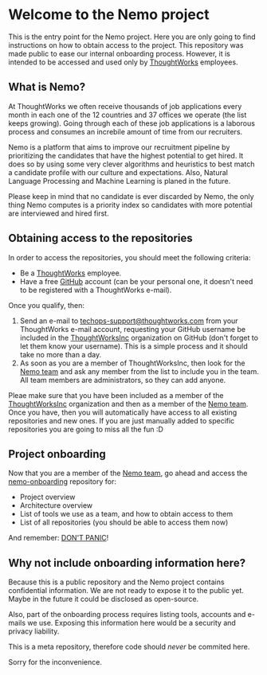# Welcome to the Nemo project

This is the entry point for the Nemo project. Here you are only going to find instructions on how to obtain access to the project. This repository was made public to ease our internal onboarding process. However, it is intended to be accessed and used only by [ThoughtWorks](http://thoughtworks.com) employees.

## What is Nemo?

At ThoughtWorks we often receive thousands of job applications every month in each one of the 12 countries and 37 offices we operate (the list keeps growing). Going through each of these job applications is a laborous process and consumes an increbile amount of time from our recruiters.

Nemo is a platform that aims to improve our recruitment pipeline by prioritizing the candidates that have the highest potential to get hired. It does so by using some very clever algorithms and heuristics to best match a candidate profile with our culture and expectations. Also, Natural Language Processing and Machine Learning is planed in the future. 

Please keep in mind that no candidate is ever discarded by Nemo, the only thing Nemo computes is a priority index so candidates with more potential are interviewed and hired first.

## Obtaining access to the repositories

In order to access the repositories, you should meet the following criteria:

- Be a [ThoughtWorks](http://thoughtworks.com) employee.
- Have a free [GitHub](https://github.com/join) account (can be your personal one, it doesn't need to be registered with a ThoughtWorks e-mail).

Once you qualify, then:

1. Send an e-mail to techops-support@thoughtworks.com from your ThoughtWorks e-mail account, requesting your GitHub username be included in the [ThoughtWorksInc](https://github.com/ThoughtWorksInc) organization on GitHub (don't forget to let them know your username). This is a simple process and it should take no more than a day.
2. As soon as you are a member of ThoughtWorksInc, then look for the [Nemo team](https://github.com/orgs/ThoughtWorksInc/teams/nemo) and ask any member from the list to include you in the team. All team members are administrators, so they can add anyone.

Pleae make sure that you have been included as a member of the [ThoughtWorksInc](https://github.com/ThoughtWorksInc) organization and then as a member of the [Nemo team](https://github.com/orgs/ThoughtWorksInc/teams/nemo). Once you have, then you will automatically have access to all existing repositories and new ones. If you are just manually added to specific repositories you are going to miss all the fun :D

## Project onboarding

Now that you are a member of the [Nemo team](https://github.com/orgs/ThoughtWorksInc/teams/nemo), go ahead and access the [nemo-onboarding](https://github.com/ThoughtWorksInc/nemo-onboarding) repository for:

- Project overview
- Architecture overview
- List of tools we use as a team, and how to obtain access to them
- List of all repositories (you should be able to access them now)

And remember: [DON'T PANIC](https://en.wikipedia.org/wiki/Phrases_from_The_Hitchhiker%27s_Guide_to_the_Galaxy#Don.27t_Panic)!

## Why not include onboarding information here?

Because this is a public repository and the Nemo project contains confidential information. We are not ready to expose it to the public yet. Maybe in the future it could be disclosed as open-source.

Also, part of the onboarding process requires listing tools, accounts and e-mails we use. Exposing this information here would be a security and privacy liability.

This is a meta repository, therefore code should *never* be commited here.

Sorry for the inconvenience.
